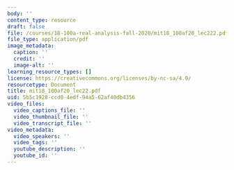 ```yaml
---
body: ''
content_type: resource
draft: false
file: /courses/18-100a-real-analysis-fall-2020/mit18_100af20_lec222.pdf
file_type: application/pdf
image_metadata:
  caption: ''
  credit: ''
  image-alt: ''
learning_resource_types: []
license: https://creativecommons.org/licenses/by-nc-sa/4.0/
resourcetype: Document
title: mit18_100af20_lec22.pdf
uid: 5b5c1928-ccd0-4edf-94a5-62af40db4356
video_files:
  video_captions_file: ''
  video_thumbnail_file: ''
  video_transcript_file: ''
video_metadata:
  video_speakers: ''
  video_tags: ''
  youtube_description: ''
  youtube_id: ''
---
```

